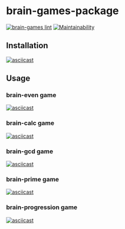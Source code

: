 # brain-games-package

[![brain-games lint](https://github.com/RamilAlbakov/frontend-project-lvl1/workflows/brain-games%20lint/badge.svg)](https://github.com/RamilAlbakov/frontend-project-lvl1/actions)
[![Maintainability](https://api.codeclimate.com/v1/badges/a99a88d28ad37a79dbf6/maintainability)](https://codeclimate.com/github/RamilAlbakov/frontend-project-lvl1/maintainability)

## Installation

[![asciicast](https://asciinema.org/a/348635.svg)](https://asciinema.org/a/348635)

## Usage

### brain-even game

[![asciicast](https://asciinema.org/a/348618.svg)](https://asciinema.org/a/348618)

### brain-calc game

[![asciicast](https://asciinema.org/a/348621.svg)](https://asciinema.org/a/348621)

### brain-gcd game

[![asciicast](https://asciinema.org/a/348622.svg)](https://asciinema.org/a/348622)

### brain-prime game

[![asciicast](https://asciinema.org/a/348626.svg)](https://asciinema.org/a/348626)

### brain-progression game

[![asciicast](https://asciinema.org/a/348627.svg)](https://asciinema.org/a/348627)
